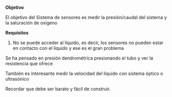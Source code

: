 **Objetivo**

El objetivo del Sistema de sensores es medir la presión/caudal del sistema y la saturación de oxigeno

**Requisitos**

1. No se puede acceder al líquido, es decir, los sensores no pueden estar en contacto con el líquido y ese es el gran problema

Se ha pensado en presión dendrométrica presionando el tubo y ver la resistencia que ofrece

También es interesante medir la velocidad del líquido con sistema óptico o ultrasónico

Recordar que debe ser barato y fácil de construir.